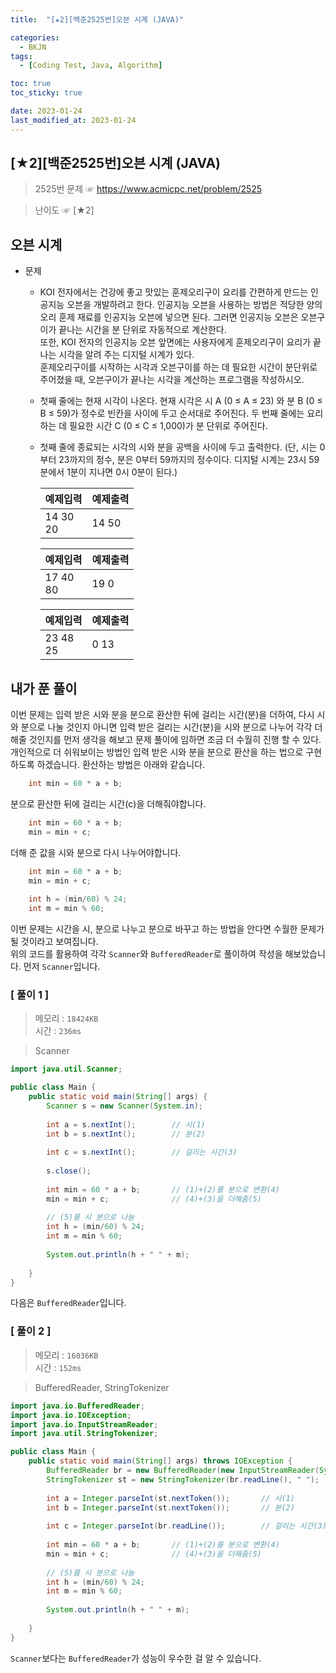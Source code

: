 ```yaml
---
title:  "[★2][백준2525번]오븐 시계 (JAVA)" 

categories:
  - BKJN
tags:
  - [Coding Test, Java, Algorithm]

toc: true
toc_sticky: true

date: 2023-01-24
last_modified_at: 2023-01-24
---
```

[★2][백준2525번]오븐 시계 (JAVA)
----
> 2525번 문제 ☞ <https://www.acmicpc.net/problem/2525>  

> 난이도 ☞ [★2]
  
## 오븐 시계  
  
- 문제
  - KOI 전자에서는 건강에 좋고 맛있는 훈제오리구이 요리를 간편하게 만드는 인공지능 오븐을 개발하려고 한다. 인공지능 오븐을 사용하는 방법은 적당한 양의 오리 훈제 재료를 인공지능 오븐에 넣으면 된다. 그러면 인공지능 오븐은 오븐구이가 끝나는 시간을 분 단위로 자동적으로 계산한다.<br>또한, KOI 전자의 인공지능 오븐 앞면에는 사용자에게 훈제오리구이 요리가 끝나는 시각을 알려 주는 디지털 시계가 있다. <br>훈제오리구이를 시작하는 시각과 오븐구이를 하는 데 필요한 시간이 분단위로 주어졌을 때, 오븐구이가 끝나는 시각을 계산하는 프로그램을 작성하시오.
  - 첫째 줄에는 현재 시각이 나온다. 현재 시각은 시 A (0 ≤ A ≤ 23) 와 분 B (0 ≤ B ≤ 59)가 정수로 빈칸을 사이에 두고 순서대로 주어진다. 두 번째 줄에는 요리하는 데 필요한 시간 C (0 ≤ C ≤ 1,000)가 분 단위로 주어진다. 
  - 첫째 줄에 종료되는 시각의 시와 분을 공백을 사이에 두고 출력한다. (단, 시는 0부터 23까지의 정수, 분은 0부터 59까지의 정수이다. 디지털 시계는 23시 59분에서 1분이 지나면 0시 0분이 된다.)
  
	|예제입력|예제출력|
	|:--|:--|
	|14 30<br>20|14 50|
  
	|예제입력|예제출력|
	|:--|:--|
	|17 40<br>80|19 0|
  
	|예제입력|예제출력|
	|:--|:--|
	|23 48<br>25|0 13|
  
  
## 내가 푼 풀이
  
이번 문제는 입력 받은 시와 분을 분으로 환산한 뒤에 걸리는 시간(분)을 더하여, 다시 시와 분으로 나눌 것인지 아니면 입력 받은 걸리는 시간(분)을 시와 분으로 나누어 각각 더해줄 것인지를 먼저 생각을 해보고 문제 풀이에 임하면 조금 더 수월히 진행 할 수 있다. 개인적으로 더 쉬워보이는 방법인 입력 받은 시와 분을 분으로 환산을 하는 법으로 구현하도록 하겠습니다. 환산하는 방법은 아래와 같습니다.
```java
	int min = 60 * a + b;
```
분으로 환산한 뒤에 걸리는 시간(c)을 더해줘야합니다.
```java
	int min = 60 * a + b;
	min = min + c;
```
더해 준 값을 시와 분으로 다시 나누어야합니다.
```java
	int min = 60 * a + b;
	min = min + c;
	
	int h = (min/60) % 24;
	int m = min % 60;
```
이번 문제는 시간을 시, 분으로 나누고 분으로 바꾸고 하는 방법을 안다면 수월한 문제가 될 것이라고 보여집니다.<br>위의 코드를 활용하여 각각 `Scanner`와 `BufferedReader`로 풀이하여 작성을 해보았습니다. 먼저 `Scanner`입니다.
### [ 풀이 1 ]  
>메모리 : `18424KB`  
>시간 : `236ms`  

> Scanner  
  
```java
import java.util.Scanner;

public class Main {
	public static void main(String[] args) {
		Scanner s = new Scanner(System.in);
		
		int a = s.nextInt();		// 시(1)
		int b = s.nextInt();		// 분(2)
		
		int c = s.nextInt();		// 걸리는 시간(3)
		
		s.close();
		
		int min = 60 * a + b; 		// (1)+(2)를 분으로 변환(4)
		min = min + c;			    // (4)+(3)을 더해줌(5)
		
		// (5)를 시 분으로 나눔
		int h = (min/60) % 24;
		int m = min % 60;
		
		System.out.println(h + " " + m);
		
	}
}
```
다음은 `BufferedReader`입니다.  
### [ 풀이 2 ]  
>메모리 : `16036KB`  
>시간 : `152ms`  
  
>BufferedReader, StringTokenizer
    
```java
import java.io.BufferedReader;
import java.io.IOException;
import java.io.InputStreamReader;
import java.util.StringTokenizer;

public class Main {
	public static void main(String[] args) throws IOException {
		BufferedReader br = new BufferedReader(new InputStreamReader(System.in));
		StringTokenizer st = new StringTokenizer(br.readLine(), " ");
		
		int a = Integer.parseInt(st.nextToken());		// 시(1)
		int b = Integer.parseInt(st.nextToken());		// 분(2)
		
		int c = Integer.parseInt(br.readLine());		// 걸리는 시간(3)
		
		int min = 60 * a + b; 		// (1)+(2)를 분으로 변환(4)
		min = min + c;				// (4)+(3)을 더해줌(5)
		
		// (5)를 시 분으로 나눔
		int h = (min/60) % 24;
		int m = min % 60;
		
		System.out.println(h + " " + m);
		
	}
}
```
`Scanner`보다는 `BufferedReader`가 성능이 우수한 걸 알 수 있습니다.